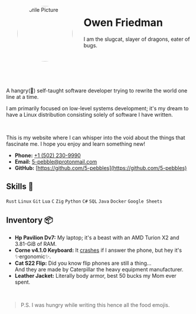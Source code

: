<head>
  <title>About Owen Friedman | Auxv.org</title>
  <meta name="author" content="Owen Friedman">
  <meta name="description" content="Hello(👋), I’m Owen Friedman, a self-taught software developer primarily focused on low-level systems development.">
</head>

<style>
#heading {
  display: flex;
  align-items: center;
  padding-bottom: 10px;
  border-bottom: 2px solid var(--overlay);
  margin-bottom: 30px;
  justify-content: center;
}

#title {
  margin-bottom: 32px;
}

#profile-picture {
  width: 150px;
  height: 150px;
  border-radius: 50%;
  border: 4px solid var(--iris);
  margin: 30px
}

#subtitle {
  color: var(--subtle);
}

@media (max-width: 750px) {
  #heading {
    flex-direction: column;
  }
  #title {
    text-align: center;
  }
}
</style>

<div id="heading">

<img id="profile-picture" src="/images/profile_picture.jpeg" alt="Profile Picture">

<div id="title">

# Owen Friedman
<span id="subtitle">I am the slugcat, slayer of dragons, eater of bugs.</span>

</div>
</div>

A hangry(🌮) self-taught software developer trying to rewrite the world one line at a time.

I am primarily focused on low-level systems development; it's my dream to have a Linux distribution consisting solely of software I have written.

<br/>

This is my website where I can whisper into the void about the things that fascinate me. I hope you enjoy and learn something new!

- **Phone:** [+1 (502) 230-9990](tel:+1-502-230-9990)
- **Email:** [5-pebble@protonmail.com](mailto:5-pebble@protonmail.com)
- **GitHub:** [https://github.com/5-pebbles](https://github.com/5-pebbles)


## Skills 🍣

`Rust` `Linux` `Git` `Lua` `C` `Zig` `Python` `C#` `SQL` `Java` `Docker` `Google Sheets`


## Inventory 📦

- **Hp Pavilion Dv7:** My laptop; it's a beast with an AMD Turion X2 and 3.81-GiB of RAM.
- **Corne v4.1.0 Keyboard:** It [crashes](https://github.com/foostan/crkbd/issues/265) if I answer the phone, but hey it's ✨ergonomic✨.
- **Cat S22 Flip:** Did you know flip phones are still a thing... </br>
  And they are made by Caterpillar the heavy equipment manufacturer.
- **Leather Jacket:** Literally body armor, best 50 bucks my Mom ever spent.

<br/>

> P.S. I was hungry while writing this hence all the food emojis.
